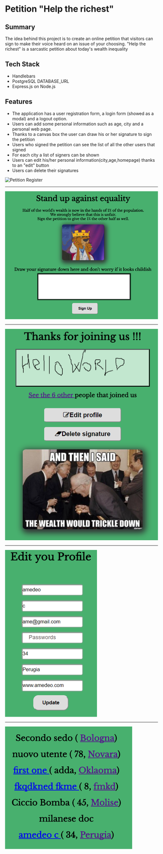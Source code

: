 # Petition "Help the richest"

## Summary
The idea behind this project is to create an online petition that visitors can sign to make their voice heard on an issue of your choosing.
"Help the richest" is a sarcastic petition about today's wealth inequality

## Tech Stack
* Handlebars
* PostgreSQL DATABASE_URL
* Express.js on Node.js

## Features
* The application has a user registration form, a login form (showed as a modal) and a logout option.
* Users can add some personal information such as age, city and a personal web page.
* Thanks to a canvas box the user can draw his or her signature to sign the petition
* Users who signed the petition  can see the list of all the other users that signed
* For each city a list of signers can be shown
* Users can edit his/her personal information(city,age,homepage) thanks to an "edit" button
* Users can delete their signatures

![Petition Register](petition_registration.jpg)

****

![Petition Signature](petition_signature.png)

****

![Petition Thanks](petition_thanks.png)

****

![Petition Edit Profile](petition_edit.png)

****

![Petition List](petition_list.png)
